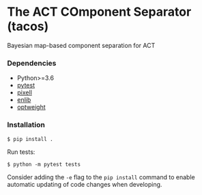 # The ACT COmponent Separator (tacos)

Bayesian map-based component separation for ACT

### Dependencies

- Python>=3.6
- [pytest](https://pypi.org/project/pytest/)
- [pixell](https://pypi.org/project/pixell/)
- [enlib](https://github.com/amaurea/enlib)
- [optweight](https://github.com/AdriJD/optweight)


### Installation


```
$ pip install .
```

Run tests:

```
$ python -m pytest tests
```

Consider adding the `-e` flag to the `pip install` command to enable automatic 
updating of code changes when developing.
